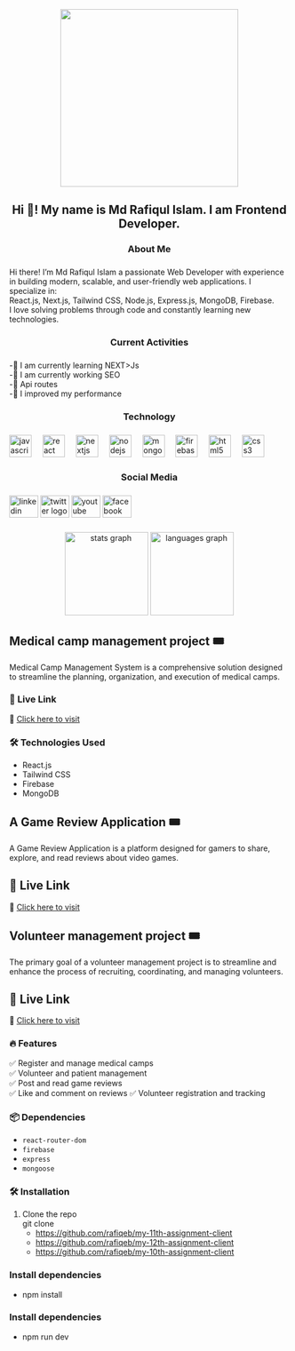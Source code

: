 <div align="center">
  <img height="320" src="https://i.ibb.co.com/8DhJQMJh/RAFIQUL-ISLAM.png"  />
</div>

###

<h2 align="center">Hi 👋! My name is Md Rafiqul Islam. I am Frontend Developer.</h2>

###

<h3 align="center">About Me</h3>

###

<p align="left">Hi there! I’m Md Rafiqul Islam a passionate Web Developer with experience in building modern, scalable, and user-friendly web applications. I specialize in:<br>React.js, Next.js, Tailwind CSS, Node.js, Express.js, MongoDB, Firebase.<br>I love solving problems through code and constantly learning new technologies.</p>

###

<h3 align="center">Current Activities</h3>

###

<p align="left">-🔭 I am currently learning NEXT>Js<br>-🌱 I am currently working SEO<br>-👯 Api routes<br>-🤔 I improved my performance</p>

###

<h3 align="center">Technology</h3>

###

<div align="left">
  <img src="https://cdn.jsdelivr.net/gh/devicons/devicon/icons/javascript/javascript-original.svg" height="40" alt="javascript logo"  />
  <img width="12" />
  <img src="https://cdn.jsdelivr.net/gh/devicons/devicon/icons/react/react-original.svg" height="40" alt="react logo"  />
  <img width="12" />
  <img src="https://cdn.jsdelivr.net/gh/devicons/devicon/icons/nextjs/nextjs-original.svg" height="40" alt="nextjs logo"  />
  <img width="12" />
  <img src="https://cdn.jsdelivr.net/gh/devicons/devicon/icons/nodejs/nodejs-original.svg" height="40" alt="nodejs logo"  />
  <img width="12" />
  <img src="https://cdn.jsdelivr.net/gh/devicons/devicon/icons/mongodb/mongodb-original.svg" height="40" alt="mongodb logo"  />
  <img width="12" />
  <img src="https://cdn.jsdelivr.net/gh/devicons/devicon/icons/firebase/firebase-plain.svg" height="40" alt="firebase logo"  />
  <img width="12" />
  <img src="https://cdn.jsdelivr.net/gh/devicons/devicon/icons/html5/html5-original.svg" height="40" alt="html5 logo"  />
  <img width="12" />
  <img src="https://cdn.jsdelivr.net/gh/devicons/devicon/icons/css3/css3-original.svg" height="40" alt="css3 logo"  />
</div>

###

<h3 align="center">Social Media</h3>

###

<div align="left">
  <img src="https://raw.githubusercontent.com/maurodesouza/profile-readme-generator/master/src/assets/icons/social/linkedin/default.svg" width="52" height="40" alt="linkedin logo"  />
  <img src="https://raw.githubusercontent.com/maurodesouza/profile-readme-generator/master/src/assets/icons/social/twitter/default.svg" width="52" height="40" alt="twitter logo"  />
  <img src="https://raw.githubusercontent.com/maurodesouza/profile-readme-generator/master/src/assets/icons/social/youtube/default.svg" width="52" height="40" alt="youtube logo"  />
  <img src="https://raw.githubusercontent.com/maurodesouza/profile-readme-generator/master/src/assets/icons/social/facebook/default.svg" width="52" height="40" alt="facebook logo"  />
</div>

###

<div align="center">
  <img src="https://github-readme-stats.vercel.app/api?username=rafiqeb&hide_title=false&hide_rank=false&show_icons=true&include_all_commits=true&count_private=true&disable_animations=false&theme=dracula&locale=en&hide_border=false&order=1" height="150" alt="stats graph"  />
  <img src="https://github-readme-stats.vercel.app/api/top-langs?username=rafiqeb&locale=en&hide_title=false&layout=compact&card_width=320&langs_count=5&theme=dracula&hide_border=false&order=2" height="150" alt="languages graph"  />
</div>

###

## Medical camp management project 🎟️  

Medical Camp Management System is a comprehensive solution designed to streamline the planning, organization, and execution of medical camps.  

### 🚀 Live Link 
🔗 [Click here to visit](https://my-12th-assignment.web.app/)  

### 🛠️ Technologies Used  
- React.js  
- Tailwind CSS  
- Firebase  
- MongoDB

## A Game Review Application 🎟️  

A Game Review Application is a platform designed for gamers to share, explore, and read reviews about video games.  

## 🚀 Live Link 
🔗 [Click here to visit](https://my-10th-assignment-2ced6.web.app/) 


## Volunteer management project 🎟️  

The primary goal of a volunteer management project is to streamline and enhance the process of recruiting, coordinating, and managing volunteers. 

## 🚀 Live Link 
🔗 [Click here to visit](https://my-11th-assignment-c2db4.web.app/) 


### 🔥 Features  
✅ Register and manage medical camps  
✅ Volunteer and patient management  
✅ Post and read game reviews  
✅ Like and comment on reviews
✅ Volunteer registration and tracking 

### 📦 Dependencies  
- `react-router-dom`  
- `firebase`  
- `express`  
- `mongoose`

### 🛠️ Installation  
1. Clone the repo  
   git clone
   - https://github.com/rafiqeb/my-11th-assignment-client
   - https://github.com/rafiqeb/my-12th-assignment-client
   - https://github.com/rafiqeb/my-10th-assignment-client

### Install dependencies
- npm install

### Install dependencies
- npm run dev
